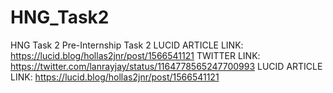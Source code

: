 # HNG_Task2
HNG Task 2 Pre-Internship Task 2
LUCID ARTICLE LINK: https://lucid.blog/hollas2jnr/post/1566541121
TWITTER LINK: https://twitter.com/lanrayjay/status/1164778565247700993
LUCID ARTICLE LINK: https://lucid.blog/hollas2jnr/post/1566541121

